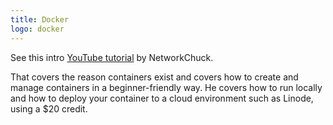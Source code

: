 ```yaml
---
title: Docker
logo: docker
---
```


See this intro [YouTube tutorial](https://www.youtube.com/watch?v=eGz9DS-aIeY) by NetworkChuck. 

That covers the reason containers exist and covers how to create and manage containers in a beginner-friendly way. He covers how to run locally and how to deploy your container to a cloud environment such as Linode, using a $20 credit.
